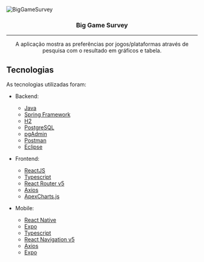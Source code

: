 ![BigGameSurvey](https://camo.githubusercontent.com/16b989e9b58fa58537c5692c507ff9c1fc269ced47984779937584b221fd042a/68747470733a2f2f696b2e696d6167656b69742e696f2f323765776f78737373652f636f6c6c6167656d5f5344535f4c71477438694e6e582e706e67)

<h3 align="center">Big Game Survey</h3>

---

<p align="center">A aplicação mostra as preferências por jogos/plataformas através de pesquisa com o resultado em gráficos e tabela.</p>

## Tecnologias

As tecnologias utilizadas foram:

-   Backend:
    
    -   [Java](https://www.java.com/pt_BR/)
    -   [Spring Framework](https://spring.io/projects/spring-framework)
    -   [H2](https://www.h2database.com/html/main.html)
    -   [PostgreSQL](https://www.postgresql.org/)
    -   [pgAdmin](https://www.pgadmin.org/)
    -   [Postman](https://www.postman.com/)
    -   [Eclipse](https://www.eclipse.org/downloads/)
    
-   Frontend:
    
    -   [ReactJS](https://reactjs.org/)
    -   [Typescript](https://www.typescriptlang.org/)
    -   [React Router v5](https://github.com/ReactTraining/react-router)
    -   [Axios](https://github.com/axios/axios)
    -   [ApexCharts.js](https://apexcharts.com/)
    
-   Mobile:
    
    -   [React Native](https://reactnative.dev/)
    -   [Expo](https://expo.io/)
    -   [Typescript](https://www.typescriptlang.org/)
    -   [React Navigation v5](https://reactnavigation.org/)
    -   [Axios](https://github.com/axios/axios)
    -   [Expo](https://expo.io/)
